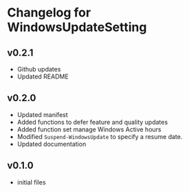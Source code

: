 # Changelog for WindowsUpdateSetting

## v0.2.1

+ Github updates
+ Updated README

## v0.2.0

+ Updated manifest
+ Added functions to defer feature and quality updates
+ Added function set manage Windows Active hours
+ Modified `Suspend-WindowsUpdate` to specify a resume date.
+ Updated documentation

## v0.1.0

+ initial files

